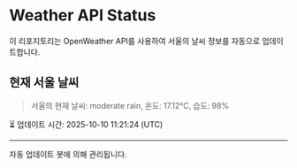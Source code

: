 
# Weather API Status

이 리포지토리는 OpenWeather API를 사용하여 서울의 날씨 정보를 자동으로 업데이트합니다.

## 현재 서울 날씨
> 서울의 현재 날씨: moderate rain, 온도: 17.12°C, 습도: 98%

⏳ 업데이트 시간: 2025-10-10 11:21:24 (UTC)

---
자동 업데이트 봇에 의해 관리됩니다.
